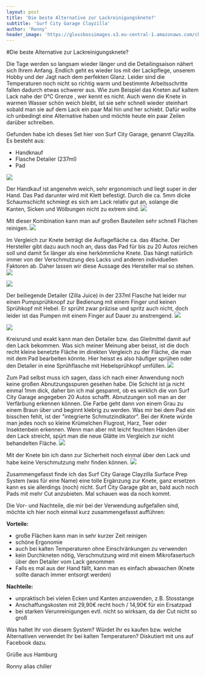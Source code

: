 ```yaml
---
layout: post
title: 'Die beste Alternative zur Lackreinigungsknete?'
subtitle: 'Surf City Garage Clayzilla'
author: 'Ronny'
header_image: 'https://glossbossimages.s3.eu-central-1.amazonaws.com/chiller/alternative-knete/knete005.jpg'
---
```

#Die beste Alternative zur Lackreinigungsknete?

Die Tage werden so langsam wieder länger und die Detailingsaison nähert sich Ihrem Anfang. Endlich geht es wieder los mit der Lackpflege, unserem Hobby und der Jagt nach dem perfekten Glanz. Leider sind die Temperaturen noch nicht so richtig warm und bestimmte Arbeitsschritte fallen dadurch etwas schwerer aus. Wie zum Beispiel das Kneten auf kaltem Lack nahe der 0°C Grenze , wer kennt es nicht. Auch wenn die Knete in warmen Wasser schön weich bleibt, ist sie sehr schnell wieder steinhart sobald man sie auf dem Lack ein paar Mal hin und her schiebt. Dafür wollte ich unbedingt eine Alternative haben und möchte heute ein paar Zeilen darüber schreiben.

Gefunden habe ich dieses Set hier von Surf City Garage, genannt Clayzilla. Es besteht aus:

- Handknauf
- Flasche Detailer (237ml)
- Pad

![](https://glossbossimages.s3.eu-central-1.amazonaws.com/chiller/alternative-knete/knete018.jpg)

Der Handkauf ist angenehm weich, sehr ergonomisch und liegt super in der Hand. Das Pad darunter wird mit Klett befestigt. Durch die ca. 5mm dicke Schaumschicht schmiegt es sich am Lack relativ gut an, solange die Kanten, Sicken und Wölbungen nicht zu extrem sind.
![](https://glossbossimages.s3.eu-central-1.amazonaws.com/chiller/alternative-knete/knete010.jpg)

Mit dieser Kombination kann man auf großen Bauteilen sehr schnell Flächen reinigen.
![](https://glossbossimages.s3.eu-central-1.amazonaws.com/chiller/alternative-knete/knete005.jpg)

Im Vergleich zur Knete beträgt die Auflagefläche ca. das 4fache. Der Hersteller gibt dazu auch noch an, dass das Pad für bis zu 20 Autos reichen soll und damit 5x länger als eine herkömmliche Knete. Das hängt natürlich immer von der Verschmutzung des Lacks und anderen individuellen Faktoren ab. Daher lassen wir diese Aussage des Hersteller mal so stehen.
![](https://glossbossimages.s3.eu-central-1.amazonaws.com/chiller/alternative-knete/knete012.jpg)

![](https://glossbossimages.s3.eu-central-1.amazonaws.com/chiller/alternative-knete/knete009.jpg)

Der beiliegende Detailer (Zilla Juice) in der 237ml Flasche hat leider nur einen Pumpsprühknopf zur Bedienung mit einem Finger und keinen Sprühkopf mit Hebel. Er sprüht zwar präzise und spritz auch nicht, doch leider ist das Pumpen mit einem Finger auf Dauer zu anstrengend.
![](https://glossbossimages.s3.eu-central-1.amazonaws.com/chiller/alternative-knete/knete002.jpg)

![](https://glossbossimages.s3.eu-central-1.amazonaws.com/chiller/alternative-knete/knete001.jpg)

Kreisrund und exakt kann man den Detailer bzw. das Gleitmittel damit auf den Lack bekommen. Was sich meiner Meinung aber beisst, ist die doch recht kleine benetzte Fläche im direkten Vergleich zu der Fläche, die man mit dem Pad bearbeiten könnte. Hier heisst es also häufiger sprühen oder den Detailer in eine Sprühflasche mit Hebelsprühkopf umfüllen.
![](https://glossbossimages.s3.eu-central-1.amazonaws.com/chiller/alternative-knete/knete004.jpg)

Zum Pad selbst muss ich sagen, dass ich nach einer Anwendung noch keine großen Abnutzungsspuren gesehen habe. Die Schicht ist ja nicht einmal 1mm dick, daher bin ich mal gespannt, ob es wirklich die von Surf City Garage angegeben 20 Autos schafft. Abnutzungen soll man an der Verfärbung erkennen können. Die Farbe geht dann von einem Grau zu einem Braun über und beginnt klebrig zu werden. Was mir bei dem Pad ein bisschen fehlt, ist der "integrierte Schmutzindikator". Bei der Knete würde man jedes noch so kleine Krümelchen Flugrost, Harz, Teer oder Insektenbein erkennen. Wenn man aber mit leicht feuchten Händen über den Lack streicht, spürt man die neue Glätte im Vergleich zur nicht behandelten Fläche.
![](https://glossbossimages.s3.eu-central-1.amazonaws.com/chiller/alternative-knete/knete006.jpg)

Mit der Knete bin ich dann zur Sicherheit noch einmal über den Lack und habe keine Verschmutzung mehr finden können.
![](https://glossbossimages.s3.eu-central-1.amazonaws.com/chiller/alternative-knete/knete008.jpg)

Zusammengefasst finde ich das Surf City Garage Clayzilla Surface Prep System (was für eine Name) eine tolle Ergänzung zur Knete, ganz ersetzen kann es sie allerdings (noch) nicht. Surf City Garage gibt an, bald auch noch Pads mit mehr Cut anzubieten. Mal schauen was da noch kommt.

Die Vor- und Nachteile, die mir bei der Verwendung aufgefallen sind, möchte ich hier noch einmal kurz zusammengefasst aufführen:

**Vorteile:**

 +  große Flächen kann man in sehr kurzer Zeit reinigen
 +  schöne Ergonomie
 +  auch bei kalten Temperaturen ohne Einschränkungen zu verwenden
 +  kein Durchkneten nötig, Verschmutzung wird mit einem Mikrofasertuch über den Detailer vom Lack genommen
 +  Falls es mal aus der Hand fällt, kann man es einfach abwaschen (Knete sollte danach immer entsorgt werden)

**Nachteile:**

 -  unpraktisch bei vielen Ecken und Kanten anzuwenden, z.B. Stosstange
 -  Anschaffungskosten mit 29,90€ recht hoch / 14,90€ für ein Ersatzpad
 -  bei starken Verunreinigungen evtl. nicht so wirksam, da der Cut nicht so groß


Was haltet Ihr von diesem System? Würdet Ihr es kaufen bzw. welche Alternativen verwendet Ihr bei kalten Temperaturen? Diskutiert mit uns auf Facebook dazu.

Grüße aus Hamburg

Ronny alias chiller